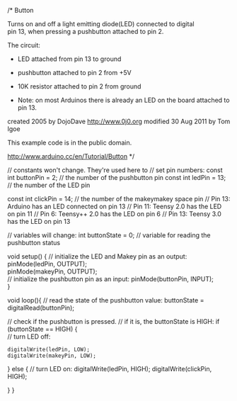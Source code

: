 /*
  Button
 
 Turns on and off a light emitting diode(LED) connected to digital  
 pin 13, when pressing a pushbutton attached to pin 2. 
 
 
 The circuit:
 * LED attached from pin 13 to ground 
 * pushbutton attached to pin 2 from +5V
 * 10K resistor attached to pin 2 from ground
 
 * Note: on most Arduinos there is already an LED on the board
 attached to pin 13.
 
 
 created 2005
 by DojoDave <http://www.0j0.org>
 modified 30 Aug 2011
 by Tom Igoe
 
 This example code is in the public domain.
 
 http://www.arduino.cc/en/Tutorial/Button
 */

// constants won't change. They're used here to 
// set pin numbers:
const int buttonPin = 2;     // the number of the pushbutton pin
const int ledPin =  13;      // the number of the LED pin

const int clickPin = 14;     // the number of the makeymakey space pin
  // Pin 13: Arduino has an LED connected on pin 13
  // Pin 11: Teensy 2.0 has the LED on pin 11
  // Pin  6: Teensy++ 2.0 has the LED on pin 6
  // Pin 13: Teensy 3.0 has the LED on pin 13

// variables will change:
int buttonState = 0;         // variable for reading the pushbutton status

void setup() {
  // initialize the LED and Makey pin as an output:
  pinMode(ledPin, OUTPUT);  
  pinMode(makeyPin, OUTPUT);  
  // initialize the pushbutton pin as an input:
  pinMode(buttonPin, INPUT);     
}

void loop(){
  // read the state of the pushbutton value:
  buttonState = digitalRead(buttonPin);
  
  // check if the pushbutton is pressed.
  // if it is, the buttonState is HIGH:
  if (buttonState == HIGH) {     
    // turn LED off: 
      
    digitalWrite(ledPin, LOW); 
    digitalWrite(makeyPin, LOW);
    
    
  } 
  else {
    // turn LED on:
    digitalWrite(ledPin, HIGH); 
    digitalWrite(clickPin, HIGH);
    
  }
}                
